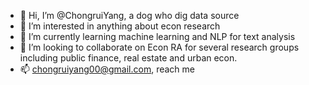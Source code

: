 - 👋 Hi, I’m @ChongruiYang, a dog who dig data source
- 👀 I’m interested in anything about econ research
- 🌱 I’m currently learning machine learning and NLP for text analysis
- 💞️ I’m looking to collaborate on Econ RA for several research groups including public finance, real estate and urban econ.
- 📫 chongruiyang00@gmail.com, reach me

<!---
ChongruiYang/ChongruiYang is a ✨ special ✨ repository because its `README.md` (this file) appears on your GitHub profile.
You can click the Preview link to take a look at your changes.
--->
